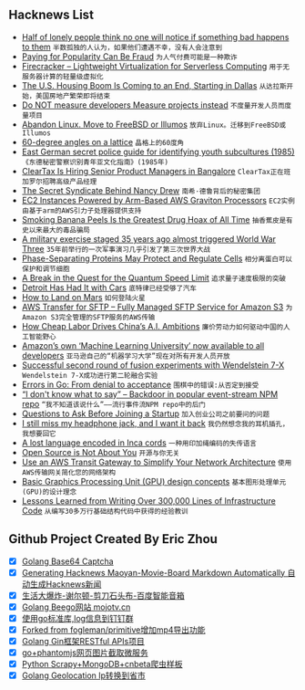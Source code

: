 ## Hacknews List


- [Half of lonely people think no one will notice if something bad happens to them](https://www.thesun.ie/fabulous/3439832/half-of-lonely-people-think-no-one-will-notice-if-something-bad-happens-to-them-experts-say/)  `半数孤独的人认为，如果他们遭遇不幸，没有人会注意到`
- [Paying for Popularity Can Be Fraud](https://www.bloomberg.com/opinion/articles/2018-11-19/paying-for-popularity-can-be-fraud)  `为人气付费可能是一种欺诈`
- [Firecracker – Lightweight Virtualization for Serverless Computing](https://aws.amazon.com/blogs/aws/firecracker-lightweight-virtualization-for-serverless-computing/)  `用于无服务器计算的轻量级虚拟化`
- [The U.S. Housing Boom Is Coming to an End, Starting in Dallas](https://www.wsj.com/articles/the-u-s-housing-boom-is-coming-to-an-end-starting-in-dallas-1543248073)  `从达拉斯开始，美国房地产繁荣即将结束`
- [Do NOT measure developers Measure projects instead](https://anaxi.com/blog/2018/11/25/do-not-measure-developers-measure-projects/)  `不度量开发人员而度量项目`
- [Abandon Linux. Move to FreeBSD or Illumos](https://www.adminbyaccident.com/politics/abandon-linux-move-freebsd-illumos/)  `放弃Linux。迁移到FreeBSD或Illumos`
- [60-degree angles on a lattice](https://blog.plover.com/math/60-degree-angles.html)  `晶格上的60度角`
- [East German secret police guide for identifying youth subcultures (1985)](https://twitter.com/industrial_book/status/1066411965004812288)  `《东德秘密警察识别青年亚文化指南》(1985年)`
- [ClearTax Is Hiring Senior Product Managers in Bangalore](item?id=18539490)  `ClearTax正在班加罗尔招聘高级产品经理`
- [The Secret Syndicate Behind Nancy Drew](https://daily.jstor.org/the-secret-syndicate-behind-nancy-drew/)  `南希·德鲁背后的秘密集团`
- [EC2 Instances Powered by Arm-Based AWS Graviton Processors](https://aws.amazon.com/blogs/aws/new-ec2-instances-a1-powered-by-arm-based-aws-graviton-processors/)  `EC2实例由基于arm的AWS引力子处理器提供支持`
- [Smoking Banana Peels Is the Greatest Drug Hoax of All Time](https://www.atlasobscura.com/articles/smoking-banana-peels-1960s-donovan-mellow-yellow-hoax)  `抽香蕉皮是有史以来最大的毒品骗局`
- [A military exercise staged 35 years ago almost triggered World War Three](http://www.bbc.com/future/story/20181108-the-wargame-that-could-have-ended-the-world)  `35年前举行的一次军事演习几乎引发了第三次世界大战`
- [Phase-Separating Proteins May Protect and Regulate Cells](https://www.quantamagazine.org/phase-separating-proteins-may-protect-and-regulate-cells-20181126/)  `相分离蛋白可以保护和调节细胞`
- [A Break in the Quest for the Quantum Speed Limit](https://www.theatlantic.com/amp/article/576484/)  `追求量子速度极限的突破`
- [Detroit Has Had It with Cars](https://www.chicagobusiness.com/opinion/detroit-has-had-it-cars)  `底特律已经受够了汽车`
- [How to Land on Mars](https://www.nytimes.com/interactive/2018/11/25/science/insight-how-to-land-on-mars.html)  `如何登陆火星`
- [AWS Transfer for SFTP – Fully Managed SFTP Service for Amazon S3](https://aws.amazon.com/blogs/aws/new-aws-transfer-for-sftp-fully-managed-sftp-service-for-amazon-s3/)  `为Amazon S3完全管理的SFTP服务的AWS传输`
- [How Cheap Labor Drives China’s A.I. Ambitions](https://www.nytimes.com/2018/11/25/business/china-artificial-intelligence-labeling.html)  `廉价劳动力如何驱动中国的人工智能野心`
- [Amazon’s own ‘Machine Learning University’ now available to all developers](https://aws.amazon.com/blogs/machine-learning/amazons-own-machine-learning-university-now-available-to-all-developers/)  `亚马逊自己的“机器学习大学”现在对所有开发人员开放`
- [Successful second round of fusion experiments with Wendelstein 7-X](https://www.ipp.mpg.de/4550215/11_18)  `Wendelstein 7-X成功进行第二轮融合实验`
- [Errors in Go: From denial to acceptance](https://evilmartians.com/chronicles/errors-in-go-from-denial-to-acceptance)  `围棋中的错误:从否定到接受`
- [“I don&#39;t know what to say” – Backdoor in popular event-stream NPM repo](https://github.com/dominictarr/event-stream/issues/116)  `“我不知道该说什么”——流行事件流NPM repo中的后门`
- [Questions to Ask Before Joining a Startup](https://hharnisc.github.io/2018/11/25/twenty-questions-to-ask-before-joining-a-startup.html)  `加入创业公司之前要问的问题`
- [I still miss my headphone jack, and I want it back](https://www.fastcompany.com/90270691/i-still-miss-my-headphone-jack-and-i-want-it-back)  `我仍然想念我的耳机插孔，我想要回它`
- [A lost language encoded in Inca cords](https://www.newscientist.com/article/mg23931972-600-we-thought-the-incas-couldnt-write-these-knots-change-everything/)  `一种用印加绳编码的失传语言`
- [Open Source is Not About You](https://gist.github.com/richhickey/1563cddea1002958f96e7ba9519972d9)  `开源与你无关`
- [Use an AWS Transit Gateway to Simplify Your Network Architecture](https://aws.amazon.com/blogs/aws/new-use-an-aws-transit-gateway-to-simplify-your-network-architecture)  `使用AWS传输网关简化您的网络架构`
- [Basic Graphics Processing Unit (GPU) design concepts](https://iq.opengenus.org/basic-graphics-processing-unit-gpu-design-concepts/)  `基本图形处理单元(GPU)的设计理念`
- [Lessons Learned from Writing Over 300,000 Lines of Infrastructure Code](https://blog.gruntwork.io/5-lessons-learned-from-writing-over-300-000-lines-of-infrastructure-code-36ba7fadeac1)  `从编写30多万行基础结构代码中获得的经验教训`

## Github Project Created By Eric Zhou

- [x] [Golang Base64 Captcha](https://github.com/mojocn/base64Captcha)
- [x] [Generating Hacknews Maoyan-Movie-Board Markdown Automatically 自动生成Hacknews新闻](https://github.com/dejavuzhou/md-genie)
- [x] [生活大爆炸-谢尔顿-剪刀石头布-百度智能音箱](https://github.com/mojocn/dueros-bang-game)
- [x] [Golang Beego网站 mojotv.cn](https://github.com/mojocn/www.mojotv.cn)
- [x] [使用go标准库,log信息到钉钉群](https://github.com/mojocn/dooger)
- [x] [Forked from fogleman/primitive增加mp4导出功能](https://github.com/mojocn/primitive)
- [x] [Golang Gin框架RESTful APIs项目](https://github.com/JJJJJJJerk/ezier-golang-web-api-framework)
- [x] [go+phantomjs网页图片截取微服务](https://github.com/mojocn/screen_shot)
- [x] [Python Scrapy+MongoDB+cnbeta爬虫样板](https://github.com/mojocn/scrapy_mongodb_boilerplate_cnbeta)
- [x] [Golang Geolocation Ip转换到省市](https://github.com/mojocn/ip2location)